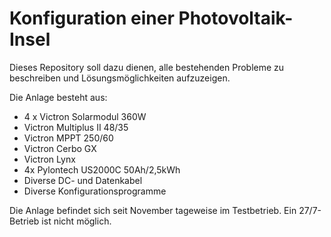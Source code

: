 # Konfiguration einer Photovoltaik-Insel
Dieses Repository soll dazu dienen, alle bestehenden Probleme zu beschreiben und Lösungsmöglichkeiten aufzuzeigen.

Die Anlage besteht aus:
- 4 x Victron Solarmodul 360W
- Victron Multiplus II 48/35
- Victron MPPT 250/60
- Victron Cerbo GX
- Victron Lynx
- 4x Pylontech US2000C 50Ah/2,5kWh
- Diverse DC- und Datenkabel
- Diverse Konfigurationsprogramme

Die Anlage befindet sich seit November tageweise im Testbetrieb.
Ein 27/7-Betrieb ist nicht möglich.

